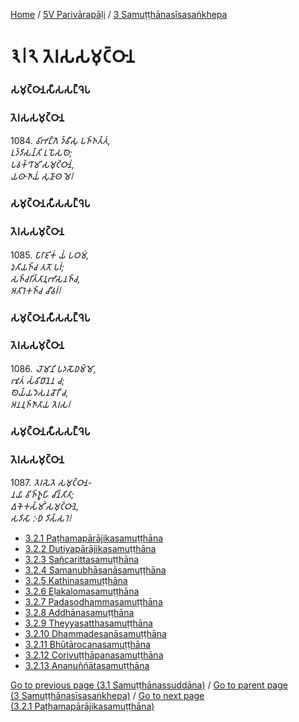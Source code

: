 
[Home](/) / [5V Parivārapāḷi](../../5V.md) / [3 Samuṭṭhānasīsasaṅkhepa](../3.md)

# 𑁩𑁇𑁨 𑀢𑁂𑀭𑀲𑀲𑀫𑀼𑀝𑁆𑀞𑀸𑀦

### 𑀲𑀫𑀼𑀝𑁆𑀞𑀸𑀦𑀲𑀻𑀲𑀲𑀗𑁆𑀔𑁂𑀧

### 𑀢𑁂𑀭𑀲𑀲𑀫𑀼𑀝𑁆𑀞𑀸𑀦

1084\. _𑀯𑀺𑀪𑀗𑁆𑀕𑁂 𑀤𑁆𑀯𑀻𑀲𑀼 𑀧𑀜𑁆𑀜𑀢𑁆𑀢𑀁,_  
_𑀉𑀤𑁆𑀤𑀺𑀲𑀦𑁆𑀢𑀺 𑀉𑀧𑁄𑀲𑀣𑁂;_  
_𑀧𑀯𑀓𑁆𑀔𑀸𑀫𑀺 𑀲𑀫𑀼𑀝𑁆𑀞𑀸𑀦𑀁,_  
_𑀬𑀣𑀸𑀜𑀸𑀬𑀁 𑀲𑀼𑀡𑀸𑀣 𑀫𑁂𑁇_  


### 𑀲𑀫𑀼𑀝𑁆𑀞𑀸𑀦𑀲𑀻𑀲𑀲𑀗𑁆𑀔𑁂𑀧

### 𑀢𑁂𑀭𑀲𑀲𑀫𑀼𑀝𑁆𑀞𑀸𑀦

1085\. _𑀧𑀸𑀭𑀸𑀚𑀺𑀓𑀁 𑀬𑀁 𑀧𑀞𑀫𑀁,_  
_𑀤𑀼𑀢𑀺𑀬𑀜𑁆𑀘 𑀢𑀢𑁄 𑀧𑀭𑀁;_  
_𑀲𑀜𑁆𑀘𑀭𑀺𑀢𑁆𑀢𑀸𑀦𑀼𑀪𑀸𑀲𑀦𑀜𑁆𑀘,_  
_𑀅𑀢𑀺𑀭𑁂𑀓𑀜𑁆𑀘 𑀘𑀻𑀯𑀭𑀁𑁇_  


### 𑀲𑀫𑀼𑀝𑁆𑀞𑀸𑀦𑀲𑀻𑀲𑀲𑀗𑁆𑀔𑁂𑀧

### 𑀢𑁂𑀭𑀲𑀲𑀫𑀼𑀝𑁆𑀞𑀸𑀦

1086\. _𑀮𑁄𑀫𑀸𑀦𑀺 𑀧𑀤𑀲𑁄𑀥𑀫𑁆𑀫𑁄,_  
_𑀪𑀽𑀢𑀁 𑀲𑀁𑀯𑀺𑀥𑀸𑀦𑁂𑀦 𑀘;_  
_𑀣𑁂𑀬𑁆𑀬𑀤𑁂𑀲𑀦𑀘𑁄𑀭𑀻 𑀘,_  
_𑀅𑀦𑀦𑀼𑀜𑁆𑀜𑀸𑀢𑀸𑀬 𑀢𑁂𑀭𑀲𑁇_  


### 𑀲𑀫𑀼𑀝𑁆𑀞𑀸𑀦𑀲𑀻𑀲𑀲𑀗𑁆𑀔𑁂𑀧

### 𑀢𑁂𑀭𑀲𑀲𑀫𑀼𑀝𑁆𑀞𑀸𑀦

1087\. _𑀢𑁂𑀭𑀲𑁂𑀢𑁂 𑀲𑀫𑀼𑀝𑁆𑀞𑀸𑀦-_  
_𑀦𑀬𑀸 𑀯𑀺𑀜𑁆𑀜𑀽𑀳𑀺 𑀘𑀺𑀦𑁆𑀢𑀺𑀢𑀸;_  
_𑀏𑀓𑁂𑀓𑀲𑁆𑀫𑀺𑀁 𑀲𑀫𑀼𑀝𑁆𑀞𑀸𑀦𑁂,_  
_𑀲𑀤𑀺𑀲𑀸 𑀇𑀥 𑀤𑀺𑀲𑁆𑀲𑀭𑁂𑁇_  


* [3.2.1 Paṭhamapārājikasamuṭṭhāna](3.2/3.2.1.md)
* [3.2.2 Dutiyapārājikasamuṭṭhāna](3.2/3.2.2.md)
* [3.2.3 Sañcarittasamuṭṭhāna](3.2/3.2.3.md)
* [3.2.4 Samanubhāsanāsamuṭṭhāna](3.2/3.2.4.md)
* [3.2.5 Kathinasamuṭṭhāna](3.2/3.2.5.md)
* [3.2.6 Eḷakalomasamuṭṭhāna](3.2/3.2.6.md)
* [3.2.7 Padasodhammasamuṭṭhāna](3.2/3.2.7.md)
* [3.2.8 Addhānasamuṭṭhāna](3.2/3.2.8.md)
* [3.2.9 Theyyasatthasamuṭṭhāna](3.2/3.2.9.md)
* [3.2.10 Dhammadesanāsamuṭṭhāna](3.2/3.2.10.md)
* [3.2.11 Bhūtārocanasamuṭṭhāna](3.2/3.2.11.md)
* [3.2.12 Corivuṭṭhāpanasamuṭṭhāna](3.2/3.2.12.md)
* [3.2.13 Ananuññātasamuṭṭhāna](3.2/3.2.13.md)

[Go to previous page (3.1 Samuṭṭhānassuddāna)](3.1.md) / [Go to parent page (3 Samuṭṭhānasīsasaṅkhepa)](../3.md) / [Go to next page (3.2.1 Paṭhamapārājikasamuṭṭhāna)](3.2/3.2.1.md)



